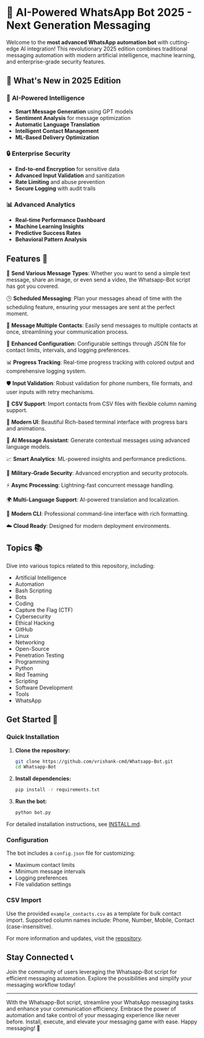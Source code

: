 # 🤖 AI-Powered WhatsApp Bot 2025 - Next Generation Messaging

Welcome to the **most advanced WhatsApp automation bot** with cutting-edge AI integration! This revolutionary 2025 edition combines traditional messaging automation with modern artificial intelligence, machine learning, and enterprise-grade security features.

## 🚀 **What's New in 2025 Edition**

### 🧠 **AI-Powered Intelligence**
- **Smart Message Generation** using GPT models
- **Sentiment Analysis** for message optimization
- **Automatic Language Translation** 
- **Intelligent Contact Management**
- **ML-Based Delivery Optimization**

### 🔒 **Enterprise Security**
- **End-to-end Encryption** for sensitive data
- **Advanced Input Validation** and sanitization
- **Rate Limiting** and abuse prevention
- **Secure Logging** with audit trails

### 📊 **Advanced Analytics**
- **Real-time Performance Dashboard**
- **Machine Learning Insights**
- **Predictive Success Rates**
- **Behavioral Pattern Analysis**

## Features 🤖

📱 **Send Various Message Types**: Whether you want to send a simple text message, share an image, or even send a video, the Whatsapp-Bot script has got you covered.

🕒 **Scheduled Messaging**: Plan your messages ahead of time with the scheduling feature, ensuring your messages are sent at the perfect moment.

👥 **Message Multiple Contacts**: Easily send messages to multiple contacts at once, streamlining your communication process.

🔧 **Enhanced Configuration**: Configurable settings through JSON file for contact limits, intervals, and logging preferences.

📊 **Progress Tracking**: Real-time progress tracking with colored output and comprehensive logging system.

🛡️ **Input Validation**: Robust validation for phone numbers, file formats, and user inputs with retry mechanisms.

📁 **CSV Support**: Import contacts from CSV files with flexible column naming support.

🎨 **Modern UI**: Beautiful Rich-based terminal interface with progress bars and animations.

🤖 **AI Message Assistant**: Generate contextual messages using advanced language models.

📈 **Smart Analytics**: ML-powered insights and performance predictions.

🔐 **Military-Grade Security**: Advanced encryption and security protocols.

⚡ **Async Processing**: Lightning-fast concurrent message handling.

🌍 **Multi-Language Support**: AI-powered translation and localization.

📱 **Modern CLI**: Professional command-line interface with rich formatting.

☁️ **Cloud Ready**: Designed for modern deployment environments.

## Topics 📚

Dive into various topics related to this repository, including:
- Artificial Intelligence
- Automation
- Bash Scripting
- Bots
- Coding
- Capture the Flag (CTF)
- Cybersecurity
- Ethical Hacking
- GitHub
- Linux
- Networking
- Open-Source
- Penetration Testing
- Programming
- Python
- Red Teaming
- Scripting
- Software Development
- Tools
- WhatsApp

## Get Started 🚀

### Quick Installation

1. **Clone the repository:**
   ```bash
   git clone https://github.com/vrishank-cmd/Whatsapp-Bot.git
   cd Whatsapp-Bot
   ```

2. **Install dependencies:**
   ```bash
   pip install -r requirements.txt
   ```

3. **Run the bot:**
   ```bash
   python bot.py
   ```

For detailed installation instructions, see [INSTALL.md](INSTALL.md).

### Configuration

The bot includes a `config.json` file for customizing:
- Maximum contact limits
- Minimum message intervals
- Logging preferences
- File validation settings

### CSV Import

Use the provided `example_contacts.csv` as a template for bulk contact import. Supported column names include: Phone, Number, Mobile, Contact (case-insensitive).

For more information and updates, visit the [repository](https://github.com/vrishank-cmd/Whatsapp-Bot).

## Stay Connected 📞

Join the community of users leveraging the Whatsapp-Bot script for efficient messaging automation. Explore the possibilities and simplify your messaging workflow today!

--- 

With the Whatsapp-Bot script, streamline your WhatsApp messaging tasks and enhance your communication efficiency. Embrace the power of automation and take control of your messaging experience like never before. Install, execute, and elevate your messaging game with ease. Happy messaging! 🌟